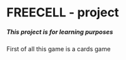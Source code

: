 # FREECELL - project
##### This project is for learning purposes
First of all this game is a cards game
